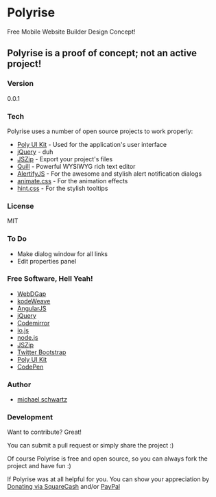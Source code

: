 # Polyrise
Free Mobile Website Builder Design Concept!

## Polyrise is a proof of concept; not an active project!

### Version
0.0.1

### Tech

Polyrise uses a number of open source projects to work properly:

* [Poly UI Kit](https://github.com/Guilh/Poly) - Used for the application's user interface
* [jQuery](http://jquery.com/) - duh
* [JSZip](https://stuk.github.io/jszip/) - Export your project's files
* [Quill](https://quilljs.com/) - Powerful WYSIWYG rich text editor
* [AlertifyJS](http://alertifyjs.com/) - For the awesome and stylish alert notification dialogs
* [animate.css](https://daneden.github.io/animate.css/) - For the animation effects
* [hint.css](https://github.com/chinchang/hint.css) - For the stylish tooltips

### License
MIT

### To Do

- Make dialog window for all links
- Edit properties panel

### Free Software, Hell Yeah!

- [WebDGap](https://michaelsboost.github.io/WebDGap/)
- [kodeWeave](https://michaelsboost.github.io/kodeWeave/)
- [AngularJS](http://angularjs.org)
- [jQuery](http://jquery.com)
- [Codemirror](http://codemirror.net/)
- [io.js](https://iojs.org/en/index.html)
- [node.js](http://nodejs.org)
- [JSZip](https://stuk.github.io/jszip/)
- [Twitter Bootstrap](http://twitter.github.com/bootstrap/)
- [Poly UI Kit](https://github.com/Guilh/Poly)
- [CodePen](http://codepen.io/michaelsboost)

### Author

- [michael schwartz](http://michaelsboost.github.io/)

### Development

Want to contribute? Great!  

You can submit a pull request or simply share the project :)

Of course Polyrise is free and open source, so you can always fork the project and have fun :)

If Polyrise was at all helpful for you. You can show your appreciation by [Donating via SquareCash](https://cash.me/$michaelsboost) and/or [PayPal](https://www.paypal.me/mikethedj4)
